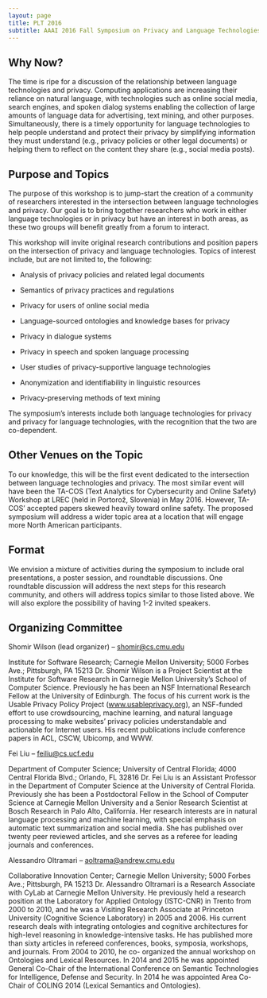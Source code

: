 ```yaml
---
layout: page
title: PLT 2016
subtitle: AAAI 2016 Fall Symposium on Privacy and Language Technologies
---
```


## Why Now? 

The time is ripe for a discussion of the relationship between language technologies and privacy. Computing applications are increasing their reliance on natural language, with technologies such as online social media, search engines, and spoken dialog systems enabling the collection of large amounts of language data for advertising, text mining, and other purposes. Simultaneously, there is a timely opportunity for language technologies to help people understand and protect their privacy by simplifying information they must understand (e.g., privacy policies or other legal documents) or helping them to reflect on the content they share (e.g., social media posts).


## Purpose and Topics

The purpose of this workshop is to jump-start the creation of a community of researchers interested in the intersection between language technologies and privacy. Our goal is to bring together researchers who work in either language technologies or in privacy but have an interest in both areas, as these two groups will benefit greatly from a forum to interact.

This workshop will invite original research contributions and position papers on the intersection of privacy and language technologies. Topics of interest include, but are not limited to, the following:

* Analysis of privacy policies and related legal documents

* Semantics of privacy practices and regulations

* Privacy for users of online social media

* Language-sourced ontologies and knowledge bases for privacy

* Privacy in dialogue systems

* Privacy in speech and spoken language processing

* User studies of privacy-supportive language technologies

* Anonymization and identifiability in linguistic resources

* Privacy-preserving methods of text mining

The symposium’s interests include both language technologies for privacy and privacy for language technologies, with the recognition that the two are co-dependent.

## Other Venues on the Topic

To our knowledge, this will be the first event dedicated to the intersection between language technologies and privacy. The most similar event will have been the TA-COS (Text Analytics for Cybersecurity and Online Safety) Workshop at LREC (held in Portorož, Slovenia) in May 2016. However, TA-COS’ accepted papers skewed heavily toward online safety. The proposed symposium will address a wider topic area at a location that will engage more North American participants. 


## Format

We envision a mixture of activities during the symposium to include oral presentations, a poster session, and roundtable discussions. One roundtable discussion will address the next steps for this research community, and others will address topics similar to those listed above. We will also explore the possibility of having 1-2 invited speakers. 


## Organizing Committee

Shomir Wilson (lead organizer) – shomir@cs.cmu.edu

Institute for Software Research; Carnegie Mellon University; 5000 Forbes Ave.;
Pittsburgh, PA 15213
Dr. Shomir Wilson is a Project Scientist at the Institute for Software Research in Carnegie Mellon University’s School of Computer Science. Previously he has been an NSF International Research Fellow at the University of Edinburgh. The focus of his current work is the Usable Privacy Policy Project (www.usableprivacy.org), an NSF-funded effort to use crowdsourcing, machine learning, and natural language processing to make websites’ privacy policies understandable and actionable for Internet users. His recent publications include conference papers in ACL, CSCW, Ubicomp, and WWW.

Fei Liu – feiliu@cs.ucf.edu

Department of Computer Science; University of Central Florida; 4000 Central Florida Blvd.; Orlando, FL 32816
Dr. Fei Liu is an Assistant Professor in the Department of Computer Science at the University of Central Florida. Previously she has been a Postdoctoral Fellow in the School of Computer Science at Carnegie Mellon University and a Senior Research Scientist at Bosch Research in Palo Alto, California. Her research interests are in natural language processing and machine learning, with special emphasis on automatic text summarization and social media. She has published over twenty peer reviewed articles, and she serves as a referee for leading journals and conferences.

Alessandro Oltramari – aoltrama@andrew.cmu.edu

Collaborative Innovation Center; Carnegie Mellon University; 5000 Forbes Ave.;
Pittsburgh, PA 15213
Dr. Alessandro Oltramari is a Research Associate with CyLab at Carnegie Mellon University. He previously held a research position at the Laboratory for Applied Ontology (ISTC-CNR) in Trento from 2000 to 2010, and he was a Visiting Research Associate at Princeton University (Cognitive Science Laboratory) in 2005 and 2006. His current research deals with integrating ontologies and cognitive architectures for high-level reasoning in knowledge-intensive tasks. He has published more than sixty articles in refereed conferences, books, symposia, workshops, and journals. From 2004 to 2010, he co- organized the annual workshop on Ontologies and Lexical Resources. In 2014 and 2015 he was appointed General Co-Chair of the International Conference on Semantic Technologies for Intelligence, Defense and Security. In 2014 he was appointed Area Co-Chair of COLING 2014 (Lexical Semantics and Ontologies). 


<!--
You can write regular [markdown](http://markdowntutorial.com/) here and Jekyll will automatically convert it to a nice webpage.  I strongly encourage you to [take 5 minutes to learn how to write in markdown](http://markdowntutorial.com/) - it'll teach you how to transform regular text into bold/italics/headings/tables/etc.

**Here is some bold text**

## Here is a secondary heading

Here's a useless table:
 
| Number | Next number | Previous number |
| :------ |:--- | :--- |
| Five | Six | Four |
| Ten | Eleven | Nine |
| Seven | Eight | Six |
| Two | Three | One |
 

How about a yummy crepe?

![Crepe](http://lafenicegelato.com/wp-content/uploads/2014/09/crepes-with-chocolate.jpg)

Here's a code chunk:

~~~
x <- 5 + 10
print(x)
~~~

And here is some code with syntax highlighting

```javascript
var foo = function(x) {
  return(x + 5);
}
foo(3)
```
-->

<!--
<div class="posts-list">
  {% for post in paginator.posts %}
  <article class="post-preview">
    <a href="{{ post.url | prepend: site.baseurl }}">
	  <h2 class="post-title">{{ post.title }}</h2>
	
	  {% if post.subtitle %}
	  <h3 class="post-subtitle">
	    {{ post.subtitle }}
	  </h3>
	  {% endif %}  
    </a>

    <p class="post-meta">
      Posted on {{ post.date | date: "%B %-d, %Y" }}
    </p>
  
    <div class="post-entry">
      {{ post.content | truncatewords: 50 | strip_html | xml_escape}}
	  <a href="{{ post.url | prepend: site.baseurl }}" class="post-read-more">[Read&nbsp;More]</a>
    </div>
  
   </article>
  {% endfor %}
</div>
-->

<!--
{% if paginator.total_pages > 1 %}
<ul class="pager main-pager">
  {% if paginator.previous_page %}
  <li class="previous">
    <a href="{{ paginator.previous_page_path | prepend: site.baseurl | replace: '//', '/' }}">&larr; Newer Posts</a>
  </li>
  {% endif %}
  {% if paginator.next_page %}
  <li class="next">
    <a href="{{ paginator.next_page_path | prepend: site.baseurl | replace: '//', '/' }}">Older Posts &rarr;</a>
  </li>
  {% endif %}
</ul>
{% endif %}
-->
